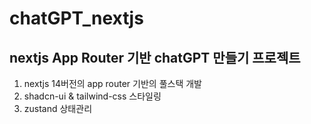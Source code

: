 # chatGPT_nextjs

## nextjs App Router 기반 chatGPT 만들기 프로젝트

1. nextjs 14버전의 app router 기반의 풀스택 개발
2. shadcn-ui & tailwind-css 스타일링
3. zustand 상태관리
